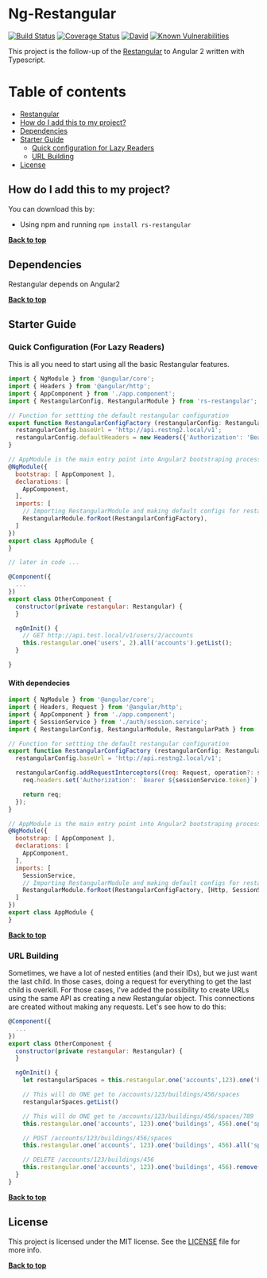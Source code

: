 # Ng-Restangular

[![Build Status](https://travis-ci.org/RodolfoSilva/rs-restangular.svg?branch=master)](https://travis-ci.org/RodolfoSilva/rs-restangular)
[![Coverage Status](https://coveralls.io/repos/github/RodolfoSilva/rs-restangular/badge.svg?branch=master)](https://coveralls.io/github/RodolfoSilva/rs-restangular?branch=master)
[![David](https://img.shields.io/david/dev/RodolfoSilva/rs-restangular.svg)](https://david-dm.org/RodolfoSilva/rs-restangular/?type=dev)
[![Known Vulnerabilities](https://snyk.io/test/github/rodolfosilva/rs-restangular/badge.svg)](https://snyk.io/test/github/rodolfosilva/rs-restangular)

This project is the follow-up of the [Restangular](https://github.com/RodolfoSilva/rs-restangular/) to Angular 2 written with Typescript.


# Table of contents

- [Restangular](#ng-restangular)
- [How do I add this to my project?](#how-do-i-add-this-to-my-project)
- [Dependencies](#dependencies)
- [Starter Guide](#starter-guide)
  - [Quick configuration for Lazy Readers](#quick-configuration-for-lazy-readers)
  - [URL Building](#url-building)
- [License](#license)

## How do I add this to my project?

You can download this by:

* Using npm and running `npm install rs-restangular`

**[Back to top](#table-of-contents)**

## Dependencies

Restangular depends on Angular2

**[Back to top](#table-of-contents)**

## Starter Guide

### Quick Configuration (For Lazy Readers)
This is all you need to start using all the basic Restangular features.


````javascript
import { NgModule } from '@angular/core';
import { Headers } from '@angular/http';
import { AppComponent } from './app.component';
import { RestangularConfig, RestangularModule } from 'rs-restangular';

// Function for settting the default restangular configuration
export function RestangularConfigFactory (restangularConfig: RestangularConfig) {
  restangularConfig.baseUrl = 'http://api.restng2.local/v1';
  restangularConfig.defaultHeaders = new Headers({'Authorization': 'Bearer UDXPx-Xko0w4BRKajozCVy20X11MRZs1'});
} 

// AppModule is the main entry point into Angular2 bootstraping process
@NgModule({
  bootstrap: [ AppComponent ],
  declarations: [
    AppComponent,
  ],
  imports: [
    // Importing RestangularModule and making default configs for restanglar
    RestangularModule.forRoot(RestangularConfigFactory),
  ]
})
export class AppModule {
}

// later in code ...

@Component({
  ...
})
export class OtherComponent {
  constructor(private restangular: Restangular) {
  }

  ngOnInit() {
    // GET http://api.test.local/v1/users/2/accounts
    this.restangular.one('users', 2).all('accounts').getList();
  }

}
````

#### With dependecies 


````javascript
import { NgModule } from '@angular/core';
import { Headers, Request } from '@angular/http';
import { AppComponent } from './app.component';
import { SessionService } from './auth/session.service';
import { RestangularConfig, RestangularModule, RestangularPath } from 'rs-restangular';

// Function for settting the default restangular configuration
export function RestangularConfigFactory (restangularConfig: RestangularConfig, http: Http, sessionService: SessionService) {
  restangularConfig.baseUrl = 'http://api.restng2.local/v1'; 

  restangularConfig.addRequestInterceptors((req: Request, operation?: string, path?: RestangularPath): Request => {
    req.headers.set('Authorization': `Bearer ${sessionService.token}`);

    return req;
  });
} 

// AppModule is the main entry point into Angular2 bootstraping process
@NgModule({
  bootstrap: [ AppComponent ],
  declarations: [
    AppComponent,
  ],
  imports: [
    SessionService,
    // Importing RestangularModule and making default configs for restanglar
    RestangularModule.forRoot(RestangularConfigFactory, [Http, SessionService]),
  ]
})
export class AppModule {
} 
````

**[Back to top](#table-of-contents)**

### URL Building
Sometimes, we have a lot of nested entities (and their IDs), but we just want the last child. In those cases, doing a request for everything to get the last child is overkill. For those cases, I've added the possibility to create URLs using the same API as creating a new Restangular object. This connections are created without making any requests. Let's see how to do this:

````javascript
@Component({
  ...
})
export class OtherComponent {
  constructor(private restangular: Restangular) {
  }

  ngOnInit() {
    let restangularSpaces = this.restangular.one('accounts',123).one('buildings', 456).all('spaces');

    // This will do ONE get to /accounts/123/buildings/456/spaces
    restangularSpaces.getList()

    // This will do ONE get to /accounts/123/buildings/456/spaces/789
    this.restangular.one('accounts', 123).one('buildings', 456).one('spaces', 789).get()

    // POST /accounts/123/buildings/456/spaces
    this.restangular.one('accounts', 123).one('buildings', 456).all('spaces').post({name: 'New Space'});

    // DELETE /accounts/123/buildings/456
    this.restangular.one('accounts', 123).one('buildings', 456).remove();
  }
}
````

**[Back to top](#table-of-contents)**

## License

This project is licensed under the MIT license. See the [LICENSE](LICENSE) file for more info.

**[Back to top](#table-of-contents)**
